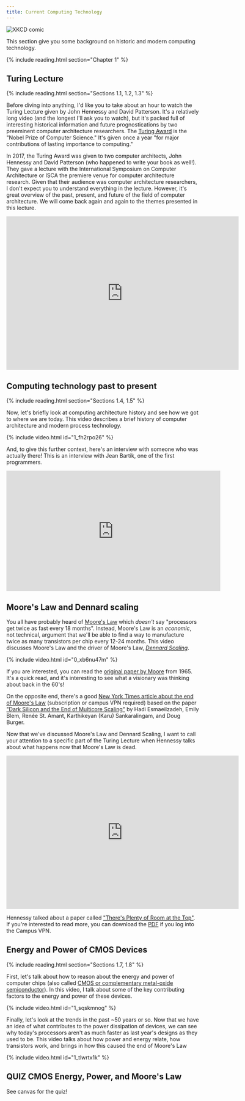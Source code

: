 ```yaml
---
title: Current Computing Technology
---
```


![XKCD comic](https://imgs.xkcd.com/comics/log_scale.png)

This section give you some background on historic and modern computing technology.

{% include reading.html section="Chapter 1" %}

## Turing Lecture

{% include reading.html section="Sections 1.1, 1.2, 1.3" %}

Before diving into anything, I'd like you to take about an hour to watch the Turing Lecture given by John Hennessy and David Patterson.
It's a relatively long video (and the longest I'll ask you to watch), but it's packed full of interesting historical information and future prognostications by two preeminent computer architecture researchers.
The [Turing Award](https://amturing.acm.org/) is the "Nobel Prize of Computer Science."
It's given once a year "for major contributions of lasting importance to computing."

In 2017, the Turing Award was given to two computer architects, John Hennessy and David Patterson (who happened to write your book as well!).
They gave a lecture with the International Symposium on Computer Architecture or ISCA the premiere venue for computer architecture research.
Given that their audience was computer architecture researchers, I don't expect you to understand everything in the lecture.
However, it's great overview of the past, present, and future of the field of computer architecture.
We will come back again and again to the themes presented in this lecture.

<iframe width="608" height="402" src="https://www.youtube.com/embed/3LVeEjsn8Ts" frameborder="0" allow="accelerometer; autoplay; encrypted-media; gyroscope; picture-in-picture" allowfullscreen></iframe>

## Computing technology past to present

{% include reading.html section="Sections 1.4, 1.5" %}

Now, let's briefly look at computing architecture history and see how we got to where we are today.
This video describes a brief history of computer architecture and modern process technology.

{% include video.html id="1_fh2rpo26" %}

And, to give this further context, here's an interview with someone who was actually there!
This is an interview with Jean Bartik, one of the first programmers.

<iframe width="560" height="315" src="https://www.youtube.com/embed/aPweFhhXFvY" frameborder="0" allow="accelerometer; autoplay; encrypted-media; gyroscope; picture-in-picture" allowfullscreen></iframe>

## Moore's Law and Dennard scaling

You all have probably heard of [Moore's Law](https://en.wikipedia.org/wiki/Moore%27s_law) which *doesn't* say "processors get twice as fast every 18 months".
Instead, Moore's Law is an *economic*, not technical, argument that we'll be able to find a way to manufacture twice as many transistors per chip every 12-24 months.
This video discusses Moore's Law and the driver of Moore's Law, [*Dennard Scaling*](https://en.wikipedia.org/wiki/Dennard_scaling).

{% include video.html id="0_xb6nu47m" %}

If you are interested, you can read the [original paper by Moore](https://newsroom.intel.com/wp-content/uploads/sites/11/2018/05/moores-law-electronics.pdf) from 1965.
It's a quick read, and it's interesting to see what a visionary was thinking about back in the 60's!

On the opposite end, there's a good [New York Times article about the end of Moore's Law](https://www.nytimes.com/2011/08/01/science/01chips.html) (subscription or campus VPN required) based on the paper ["Dark Silicon and the End of Multicore Scaling"](https://www.cc.gatech.edu/~hadi/doc/paper/2011-isca-dark_silicon.pdf) by Hadi Esmaeilzadeh, Emily Blem, Renée St. Amant, Karthikeyan (Karu) Sankaralingam, and Doug Burger.

Now that we've discussed Moore's Law and Dennard Scaling, I want to call your attention to a specific part of the Turing Lecture when Hennessy talks about what happens now that Moore's Law is dead.

<iframe width="608" height="402" src="https://www.youtube.com/embed/3LVeEjsn8Ts?start=2192&end=2344" frameborder="0" allow="accelerometer; autoplay; encrypted-media; gyroscope; picture-in-picture" allowfullscreen></iframe>

Hennessy talked about a paper called ["There's Plenty of Room at the Top"](https://science.sciencemag.org/content/368/6495/eaam9744).
If you're interested to read more, you can download the [PDF](https://science.sciencemag.org/content/368/6495/eaam9744/tab-pdf) if you log into the Campus VPN.

## Energy and Power of CMOS Devices

{% include reading.html section="Sections 1.7, 1.8" %}

First, let's talk about how to reason about the energy and power of computer chips (also called [CMOS or complementary metal-oxide semiconductor](https://en.wikipedia.org/wiki/CMOS)).
In this video, I talk about some of the key contributing factors to the energy and power of these devices.

{% include video.html id="1_sqskmnog" %}

Finally, let's look at the trends in the past ~50 years or so.
Now that we have an idea of what contributes to the power dissipation of devices, we can see why today's processors aren't as much faster as last year's designs as they used to be.
This video talks about how power and energy relate, how transistors work, and brings in how this caused the end of Moore's Law

{% include video.html id="1_tlwrtx1k" %}

## **QUIZ** CMOS Energy, Power, and Moore's Law

See canvas for the quiz!
